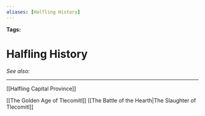 ```yaml
---
aliases: [Halfling History]
---
```


**Tags:** 
# Halfling History
*See also:* 
___
[[Halfling Capital Province]]

[[The Golden Age of Tlecomitl]]
[[The Battle of the Hearth|The Slaughter of Tlecomitl]]